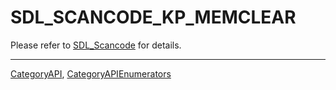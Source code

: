 # SDL_SCANCODE_KP_MEMCLEAR

Please refer to [SDL_Scancode](SDL_Scancode) for details.

----
[CategoryAPI](CategoryAPI), [CategoryAPIEnumerators](CategoryAPIEnumerators)

